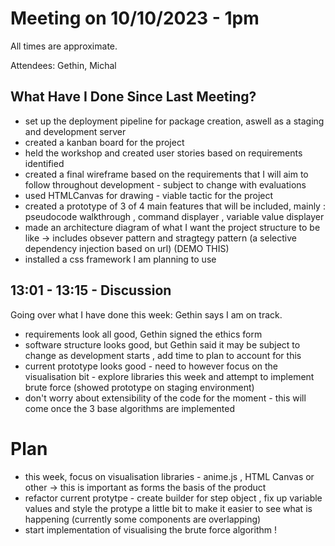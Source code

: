 # Meeting on 10/10/2023 - 1pm
All times are approximate.

Attendees: Gethin, Michal

## What Have I Done Since Last Meeting?
- set up the deployment pipeline for package creation, aswell as a staging and development server
- created a kanban board for the project
- held the workshop and created user stories based on requirements identified
- created a final wireframe based on the requirements that I will aim to follow throughout development - subject to change with evaluations
- used HTMLCanvas for drawing - viable tactic for the project
- created a prototype of 3 of 4 main features that will be included, mainly : pseudocode walkthrough , command displayer , variable value displayer
- made an architecture diagram of what I want the project structure to be like -> includes obsever pattern and stragtegy pattern (a selective dependency injection based on url) (DEMO THIS)
- installed a css framework I am planning to use



## 13:01 - 13:15 - Discussion
Going over what I have done this week: Gethin says I am on track.
- requirements look all good, Gethin signed the ethics form 
- software structure looks good, but Gethin said it may be subject to change as development starts , add time to plan to account for this 
- current prototype looks good - need to however focus on the visualisation bit - explore libraries this week and attempt to implement brute force (showed prototype on staging environment)
- don't worry about extensibility of the code for the moment - this will come once the 3 base algorithms are implemented   


# Plan
- this week, focus on visualisation libraries - anime.js , HTML Canvas or other -> this is important as forms the basis of the product 
- refactor current protytpe - create builder for step object , fix up variable values and style the protype a little bit to make it easier to see what is happening (currently some components are overlapping)  
- start implementation of visualising the brute force algorithm !